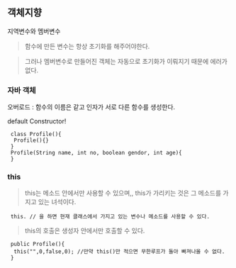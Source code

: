 ## 객체지향

지역변수와 멤버변수
> 함수에 만든 변수는 항상 초기화를 해주어야한다.

> 그러나 멤버변수로 만들어진 객체는 자동으로 초기화가 이뤄지기 때문에 에러가 없다.


### 자바 객체

오버로드 : 함수의 이름은 같고 인자가 서로 다른 함수를 생성한다.

default Constructor!
```
 class Profile(){
  Profile(){}
 }
 Profile(String name, int no, boolean gendor, int age){
 }
```

### this

> this는 메소드 안에서만 사용할 수 있으며,,
> this가 가리키는 것은 그 메소드를 가지고 있는 녀석이다.

```
 this. // 을 하면 현재 클래스에서 가지고 있는 변수나 메소드를 사용할 수 있다.
```

> this의 호출은 생성자 안에서만 호출할 수 있다.

```
 public Profile(){
  this("",0,false,0); //만약 this()만 적으면 무한루프가 돌아 빠져나올 수 없다.
 }
```
